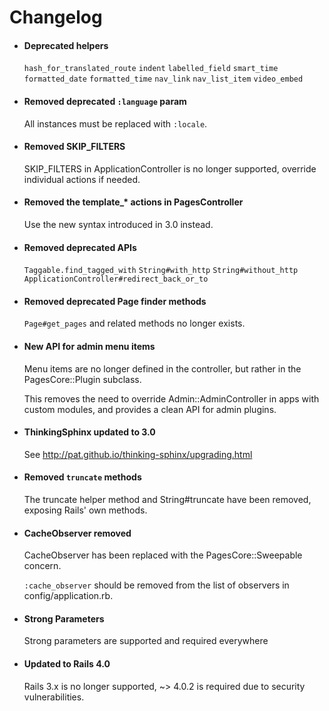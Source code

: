 # Changelog

* #### Deprecated helpers

  `hash_for_translated_route`
  `indent`
  `labelled_field`
  `smart_time`
  `formatted_date`
  `formatted_time`
  `nav_link`
  `nav_list_item`
  `video_embed`

* #### Removed deprecated `:language` param

  All instances must be replaced with `:locale`.

* #### Removed SKIP_FILTERS

  SKIP_FILTERS in ApplicationController is no longer supported,
  override individual actions if needed.

* #### Removed the template_* actions in PagesController

  Use the new syntax introduced in 3.0 instead.

* #### Removed deprecated APIs

  `Taggable.find_tagged_with`
  `String#with_http`
  `String#without_http`
  `ApplicationController#redirect_back_or_to`

* #### Removed deprecated Page finder methods

  `Page#get_pages` and related methods no longer exists.

* #### New API for admin menu items

  Menu items are no longer defined in the controller, but rather
  in the PagesCore::Plugin subclass.

  This removes the need to override Admin::AdminController in apps with
  custom modules, and provides a clean API for admin plugins.

* #### ThinkingSphinx updated to 3.0

  See http://pat.github.io/thinking-sphinx/upgrading.html

* #### Removed `truncate` methods

  The truncate helper method and String#truncate have been removed,
  exposing Rails' own methods.

* #### CacheObserver removed

  CacheObserver has been replaced with the PagesCore::Sweepable concern.

  `:cache_observer` should be removed from the list of observers in
  config/application.rb.

* #### Strong Parameters

  Strong parameters are supported and required everywhere

* #### Updated to Rails 4.0

  Rails 3.x is no longer supported, ~> 4.0.2 is required due to security
  vulnerabilities.
